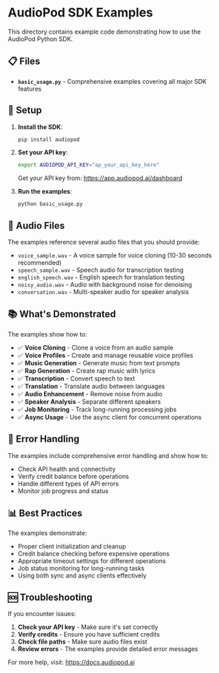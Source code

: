 # AudioPod SDK Examples

This directory contains example code demonstrating how to use the AudioPod Python SDK.

## 📋 Files

- **`basic_usage.py`** - Comprehensive examples covering all major SDK features

## 🎯 Setup

1. **Install the SDK**:
   ```bash
   pip install audiopod
   ```

2. **Set your API key**:
   ```bash
   export AUDIOPOD_API_KEY="ap_your_api_key_here"
   ```
   
   Get your API key from: https://app.audiopod.ai/dashboard

3. **Run the examples**:
   ```bash
   python basic_usage.py
   ```

## 🎵 Audio Files

The examples reference several audio files that you should provide:

- `voice_sample.wav` - A voice sample for voice cloning (10-30 seconds recommended)
- `speech_sample.wav` - Speech audio for transcription testing
- `english_speech.wav` - English speech for translation testing
- `noisy_audio.wav` - Audio with background noise for denoising
- `conversation.wav` - Multi-speaker audio for speaker analysis

## 📚 What's Demonstrated

The examples show how to:

- ✅ **Voice Cloning** - Clone a voice from an audio sample
- ✅ **Voice Profiles** - Create and manage reusable voice profiles
- ✅ **Music Generation** - Generate music from text prompts
- ✅ **Rap Generation** - Create rap music with lyrics
- ✅ **Transcription** - Convert speech to text
- ✅ **Translation** - Translate audio between languages
- ✅ **Audio Enhancement** - Remove noise from audio
- ✅ **Speaker Analysis** - Separate different speakers
- ✅ **Job Monitoring** - Track long-running processing jobs
- ✅ **Async Usage** - Use the async client for concurrent operations

## 🔧 Error Handling

The examples include comprehensive error handling and show how to:

- Check API health and connectivity
- Verify credit balance before operations
- Handle different types of API errors
- Monitor job progress and status

## 📊 Best Practices

The examples demonstrate:

- Proper client initialization and cleanup
- Credit balance checking before expensive operations
- Appropriate timeout settings for different operations
- Job status monitoring for long-running tasks
- Using both sync and async clients effectively

## 🆘 Troubleshooting

If you encounter issues:

1. **Check your API key** - Make sure it's set correctly
2. **Verify credits** - Ensure you have sufficient credits
3. **Check file paths** - Make sure audio files exist
4. **Review errors** - The examples provide detailed error messages

For more help, visit: https://docs.audiopod.ai
